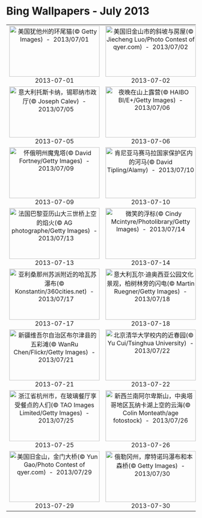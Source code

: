 # Bing Wallpapers - July 2013

| | | | |
|:-------------------------:|:-------------------------:|:-------------------------:|:-------------------------:|
| <a href="https://bing.ee123.net/img/cn/fhd/2013/07/01.jpg" target="_blank"><img src="https://bing.ee123.net/img/cn/fhd/2013/07/01.jpg" width="240" height="135" alt="美国犹他州的环尾猫(© Getty Images)  -  2013/07/01" title="美国犹他州的环尾猫(© Getty Images)  -  2013/07/01"></a><br>2013-07-01<br> | <a href="https://bing.ee123.net/img/cn/fhd/2013/07/02.jpg" target="_blank"><img src="https://bing.ee123.net/img/cn/fhd/2013/07/02.jpg" width="240" height="135" alt="美国旧金山市的斜坡与房屋(© Jiecheng Luo/Photo Contest of qyer.com)  -  2013/07/02" title="美国旧金山市的斜坡与房屋(© Jiecheng Luo/Photo Contest of qyer.com)  -  2013/07/02"></a><br>2013-07-02<br> | <a href="https://bing.ee123.net/img/cn/fhd/2013/07/03.jpg" target="_blank"><img src="https://bing.ee123.net/img/cn/fhd/2013/07/03.jpg" width="240" height="135" alt="美国俄勒冈州三姐妹自热荒野区的冰洞及水流(© Marc Adamus/Getty Images)  -  2013/07/03" title="美国俄勒冈州三姐妹自热荒野区的冰洞及水流(© Marc Adamus/Getty Images)  -  2013/07/03"></a><br>2013-07-03<br> | <a href="https://bing.ee123.net/img/cn/fhd/2013/07/04.jpg" target="_blank"><img src="https://bing.ee123.net/img/cn/fhd/2013/07/04.jpg" width="240" height="135" alt="奥地利上奥地利州萨尔茨卡默古特地区，哈尔施塔特小镇(© Qianli Zhang/Photo Contest of qyer.com)  -  2013/07/04" title="奥地利上奥地利州萨尔茨卡默古特地区，哈尔施塔特小镇(© Qianli Zhang/Photo Contest of qyer.com)  -  2013/07/04"></a><br>2013-07-04<br> |
| <a href="https://bing.ee123.net/img/cn/fhd/2013/07/05.jpg" target="_blank"><img src="https://bing.ee123.net/img/cn/fhd/2013/07/05.jpg" width="240" height="135" alt="意大利托斯卡纳，锡耶纳市政厅(© Joseph Calev)  -  2013/07/05" title="意大利托斯卡纳，锡耶纳市政厅(© Joseph Calev)  -  2013/07/05"></a><br>2013-07-05<br> | <a href="https://bing.ee123.net/img/cn/fhd/2013/07/06.jpg" target="_blank"><img src="https://bing.ee123.net/img/cn/fhd/2013/07/06.jpg" width="240" height="135" alt="夜晚在山上露营(© HAIBO BI/E+/Getty Images)  -  2013/07/06" title="夜晚在山上露营(© HAIBO BI/E+/Getty Images)  -  2013/07/06"></a><br>2013-07-06<br> | <a href="https://bing.ee123.net/img/cn/fhd/2013/07/07.jpg" target="_blank"><img src="https://bing.ee123.net/img/cn/fhd/2013/07/07.jpg" width="240" height="135" alt="夏威夷毛伊岛，哈雷阿卡拉国家公园内的滑沙道(© Ed Freeman/Getty Images)  -  2013/07/07" title="夏威夷毛伊岛，哈雷阿卡拉国家公园内的滑沙道(© Ed Freeman/Getty Images)  -  2013/07/07"></a><br>2013-07-07<br> | <a href="https://bing.ee123.net/img/cn/fhd/2013/07/08.jpg" target="_blank"><img src="https://bing.ee123.net/img/cn/fhd/2013/07/08.jpg" width="240" height="135" alt="新西兰南岛，瓦纳卡小镇(© Zeyan Li/Photo Contest of qyer.com)  -  2013/07/08" title="新西兰南岛，瓦纳卡小镇(© Zeyan Li/Photo Contest of qyer.com)  -  2013/07/08"></a><br>2013-07-08<br> |
| <a href="https://bing.ee123.net/img/cn/fhd/2013/07/09.jpg" target="_blank"><img src="https://bing.ee123.net/img/cn/fhd/2013/07/09.jpg" width="240" height="135" alt="怀俄明州魔鬼塔(© David Fortney/Getty Images)  -  2013/07/09" title="怀俄明州魔鬼塔(© David Fortney/Getty Images)  -  2013/07/09"></a><br>2013-07-09<br> | <a href="https://bing.ee123.net/img/cn/fhd/2013/07/10.jpg" target="_blank"><img src="https://bing.ee123.net/img/cn/fhd/2013/07/10.jpg" width="240" height="135" alt="肯尼亚马赛马拉国家保护区内的河马(© David Tipling/Alamy)  -  2013/07/10" title="肯尼亚马赛马拉国家保护区内的河马(© David Tipling/Alamy)  -  2013/07/10"></a><br>2013-07-10<br> | <a href="https://bing.ee123.net/img/cn/fhd/2013/07/11.jpg" target="_blank"><img src="https://bing.ee123.net/img/cn/fhd/2013/07/11.jpg" width="240" height="135" alt="保加利亚希普卡，巴尔干山头的共产主义纪念碑(© Xiao Yang/Photo Contest of qyer.com)  -  2013/07/11" title="保加利亚希普卡，巴尔干山头的共产主义纪念碑(© Xiao Yang/Photo Contest of qyer.com)  -  2013/07/11"></a><br>2013-07-11<br> | <a href="https://bing.ee123.net/img/cn/fhd/2013/07/12.jpg" target="_blank"><img src="https://bing.ee123.net/img/cn/fhd/2013/07/12.jpg" width="240" height="135" alt="英国康沃尔郡福伊，待售的海胆(© Silsen Randebrokc/imagebroker.net/Photolibrary)  -  2013/07/12" title="英国康沃尔郡福伊，待售的海胆(© Silsen Randebrokc/imagebroker.net/Photolibrary)  -  2013/07/12"></a><br>2013-07-12<br> |
| <a href="https://bing.ee123.net/img/cn/fhd/2013/07/13.jpg" target="_blank"><img src="https://bing.ee123.net/img/cn/fhd/2013/07/13.jpg" width="240" height="135" alt="法国巴黎亚历山大三世桥上空的焰火(© AG photographe/Getty Images)  -  2013/07/13" title="法国巴黎亚历山大三世桥上空的焰火(© AG photographe/Getty Images)  -  2013/07/13"></a><br>2013-07-13<br> | <a href="https://bing.ee123.net/img/cn/fhd/2013/07/14.jpg" target="_blank"><img src="https://bing.ee123.net/img/cn/fhd/2013/07/14.jpg" width="240" height="135" alt="微笑的浮标(© Cindy Mcintyre/Photolibrary/Getty Images)  -  2013/07/14" title="微笑的浮标(© Cindy Mcintyre/Photolibrary/Getty Images)  -  2013/07/14"></a><br>2013-07-14<br> | <a href="https://bing.ee123.net/img/cn/fhd/2013/07/15.jpg" target="_blank"><img src="https://bing.ee123.net/img/cn/fhd/2013/07/15.jpg" width="240" height="135" alt="水面下的宽吻海豚(© Stephen Frink/The Image Bank/Getty Images)  -  2013/07/15" title="水面下的宽吻海豚(© Stephen Frink/The Image Bank/Getty Images)  -  2013/07/15"></a><br>2013-07-15<br> | <a href="https://bing.ee123.net/img/cn/fhd/2013/07/16.jpg" target="_blank"><img src="https://bing.ee123.net/img/cn/fhd/2013/07/16.jpg" width="240" height="135" alt="青岛浮山湾夜景(© Ma Sai/Flickr/Getty Images)  -  2013/07/16" title="青岛浮山湾夜景(© Ma Sai/Flickr/Getty Images)  -  2013/07/16"></a><br>2013-07-16<br> |
| <a href="https://bing.ee123.net/img/cn/fhd/2013/07/17.jpg" target="_blank"><img src="https://bing.ee123.net/img/cn/fhd/2013/07/17.jpg" width="240" height="135" alt="亚利桑那州苏派附近的哈瓦苏瀑布(© Konstantin/360cities.net)  -  2013/07/17" title="亚利桑那州苏派附近的哈瓦苏瀑布(© Konstantin/360cities.net)  -  2013/07/17"></a><br>2013-07-17<br> | <a href="https://bing.ee123.net/img/cn/fhd/2013/07/18.jpg" target="_blank"><img src="https://bing.ee123.net/img/cn/fhd/2013/07/18.jpg" width="240" height="135" alt="意大利瓦尔·迪奥西亚公园文化景观，柏树林旁的闪电(© Martin Ruegner/Getty Images)  -  2013/07/18" title="意大利瓦尔·迪奥西亚公园文化景观，柏树林旁的闪电(© Martin Ruegner/Getty Images)  -  2013/07/18"></a><br>2013-07-18<br> | <a href="https://bing.ee123.net/img/cn/fhd/2013/07/19.jpg" target="_blank"><img src="https://bing.ee123.net/img/cn/fhd/2013/07/19.jpg" width="240" height="135" alt="挪威卑尔根，拱形杯架和瓷器(© John Connell/Photolibrary/Getty Images)  -  2013/07/19" title="挪威卑尔根，拱形杯架和瓷器(© John Connell/Photolibrary/Getty Images)  -  2013/07/19"></a><br>2013-07-19<br> | <a href="https://bing.ee123.net/img/cn/fhd/2013/07/20.jpg" target="_blank"><img src="https://bing.ee123.net/img/cn/fhd/2013/07/20.jpg" width="240" height="135" alt="四川卧龙舔树皮的小熊猫(© Thomas Kokta/Peter Arnold Images/Photolibrary)  -  2013/07/20" title="四川卧龙舔树皮的小熊猫(© Thomas Kokta/Peter Arnold Images/Photolibrary)  -  2013/07/20"></a><br>2013-07-20<br> |
| <a href="https://bing.ee123.net/img/cn/fhd/2013/07/21.jpg" target="_blank"><img src="https://bing.ee123.net/img/cn/fhd/2013/07/21.jpg" width="240" height="135" alt="新疆维吾尔自治区布尔津县的五彩滩(© WanRu Chen/Flickr/Getty Images)  -  2013/07/21" title="新疆维吾尔自治区布尔津县的五彩滩(© WanRu Chen/Flickr/Getty Images)  -  2013/07/21"></a><br>2013-07-21<br> | <a href="https://bing.ee123.net/img/cn/fhd/2013/07/22.jpg" target="_blank"><img src="https://bing.ee123.net/img/cn/fhd/2013/07/22.jpg" width="240" height="135" alt="北京清华大学校内的近春园(© Yu Cui/Tsinghua University)  -  2013/07/22" title="北京清华大学校内的近春园(© Yu Cui/Tsinghua University)  -  2013/07/22"></a><br>2013-07-22<br> | <a href="https://bing.ee123.net/img/cn/fhd/2013/07/23.jpg" target="_blank"><img src="https://bing.ee123.net/img/cn/fhd/2013/07/23.jpg" width="240" height="135" alt="土耳其伊斯坦布尔，加拉太大桥(© Xiaodan Zhang/Photo Contest of qyer.com)  -  2013/07/23" title="土耳其伊斯坦布尔，加拉太大桥(© Xiaodan Zhang/Photo Contest of qyer.com)  -  2013/07/23"></a><br>2013-07-23<br> | <a href="https://bing.ee123.net/img/cn/fhd/2013/07/24.jpg" target="_blank"><img src="https://bing.ee123.net/img/cn/fhd/2013/07/24.jpg" width="240" height="135" alt="冰岛东南部的冰川泻湖(© Getty Images)  -  2013/07/24" title="冰岛东南部的冰川泻湖(© Getty Images)  -  2013/07/24"></a><br>2013-07-24<br> |
| <a href="https://bing.ee123.net/img/cn/fhd/2013/07/25.jpg" target="_blank"><img src="https://bing.ee123.net/img/cn/fhd/2013/07/25.jpg" width="240" height="135" alt="浙江省杭州市，在玻璃餐厅享受餐点的人们(© TAO Images Limited/Getty Images)  -  2013/07/25" title="浙江省杭州市，在玻璃餐厅享受餐点的人们(© TAO Images Limited/Getty Images)  -  2013/07/25"></a><br>2013-07-25<br> | <a href="https://bing.ee123.net/img/cn/fhd/2013/07/26.jpg" target="_blank"><img src="https://bing.ee123.net/img/cn/fhd/2013/07/26.jpg" width="240" height="135" alt="新西兰南阿尔卑斯山，中奥塔哥地区瓦纳卡湖上空的云海(© Colin Monteath/age fotostock)  -  2013/07/26" title="新西兰南阿尔卑斯山，中奥塔哥地区瓦纳卡湖上空的云海(© Colin Monteath/age fotostock)  -  2013/07/26"></a><br>2013-07-26<br> | <a href="https://bing.ee123.net/img/cn/fhd/2013/07/27.jpg" target="_blank"><img src="https://bing.ee123.net/img/cn/fhd/2013/07/27.jpg" width="240" height="135" alt="南澳大利亚霍普金斯岛浅滩，玩耍中的澳洲海狮(© Michael Patrick ONeill/Photo Researchers/Getty Images)  -  2013/07/27" title="南澳大利亚霍普金斯岛浅滩，玩耍中的澳洲海狮(© Michael Patrick ONeill/Photo Researchers/Getty Images)  -  2013/07/27"></a><br>2013-07-27<br> | <a href="https://bing.ee123.net/img/cn/fhd/2013/07/28.jpg" target="_blank"><img src="https://bing.ee123.net/img/cn/fhd/2013/07/28.jpg" width="240" height="135" alt="爱尔兰，羊头半岛(曼特瓦)(© Ben Hupfer/Corbis)  -  2013/07/28" title="爱尔兰，羊头半岛(曼特瓦)(© Ben Hupfer/Corbis)  -  2013/07/28"></a><br>2013-07-28<br> |
| <a href="https://bing.ee123.net/img/cn/fhd/2013/07/29.jpg" target="_blank"><img src="https://bing.ee123.net/img/cn/fhd/2013/07/29.jpg" width="240" height="135" alt="美国旧金山，金门大桥(© Yun Gao/Photo Contest of qyer.com)  -  2013/07/29" title="美国旧金山，金门大桥(© Yun Gao/Photo Contest of qyer.com)  -  2013/07/29"></a><br>2013-07-29<br> | <a href="https://bing.ee123.net/img/cn/fhd/2013/07/30.jpg" target="_blank"><img src="https://bing.ee123.net/img/cn/fhd/2013/07/30.jpg" width="240" height="135" alt="俄勒冈州，摩特诺玛瀑布和本森桥(© Getty Images)  -  2013/07/30" title="俄勒冈州，摩特诺玛瀑布和本森桥(© Getty Images)  -  2013/07/30"></a><br>2013-07-30<br> | <a href="https://bing.ee123.net/img/cn/fhd/2013/07/31.jpg" target="_blank"><img src="https://bing.ee123.net/img/cn/fhd/2013/07/31.jpg" width="240" height="135" alt="纳米比亚，一群小长颈鹿(© Jim Zuckerman/Corbis)  -  2013/07/31" title="纳米比亚，一群小长颈鹿(© Jim Zuckerman/Corbis)  -  2013/07/31"></a><br>2013-07-31<br> |  |
